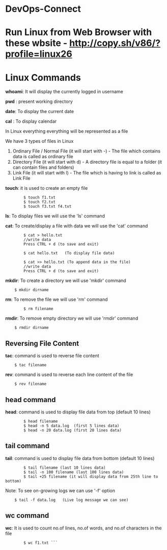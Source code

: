 # DevOps-Connect

# Run Linux from Web Browser with these wbsite - http://copy.sh/v86/?profile=linux26

# Linux Commands

**whoami**: It will display the currently logged in username

**pwd** : present working directory

**date**: To display the current date

**cal** : To display calendar


In Linux everything everything will be represented as a file

We have 3 types of files in Linux

1) Ordinary File / Normal File  (it will start with -) - The file which contains data is called as ordinary file
2) Directory File  (it will start with d) - A directory file is equal to a folder (it can contain files and folders)
3) Link File (it will start with l) - The file which is having to link is called as Link File 


**touch**: it is used to create an empty file

```
		$ touch f1.txt
		$ touch f2.txt
		$ touch f3.txt f4.txt
```
	
**ls**: To display files we will use the 'ls' command


**cat**: To create/display a file with data we will use the 'cat' command

```
		$ cat > hello.txt
		//write data
		Press CTRL + d (to save and exit)

		$ cat hello.txt   (To display file data)

		$ cat >> hello.txt (To append data in the file)
		//write data
		Press CTRL + d (to save and exit)
```

**mkdir**:  To create a directory we will use 'mkdir' command

		$ mkdir dirname


**rm**: To remove the file we will use 'rm' command

       		$ rm filename	

**rmdir**: To remove empty directory we will use 'rmdir' command

		$ rmdir dirname

## Reversing File Content ##

**tac**: command is used to reverse file content

	   	$ tac filename

**rev**: command is used to reverse each line content of the file

	  	$ rev filename


## head command
**head**:  command is used to display file data from top (default 10 lines)
```
		$ head filename
		$ head -n 5 data.log  (first 5 lines data)
		$ head -n 20 data.log (first 20 lines data)
```
## tail command

**tail**: command is used to display file data from bottom (default 10 lines)
```
		$ tail filename (last 10 lines data)
		$ tail -n 100 filename (last 100 lines data)
		$ tail +25 filename (it will display data from 25th line to bottom)
```	

Note: To see on-growing logs we can use '-f' option

		$ tail -f data.log   (Live log message we can see)


## wc command

**wc**: It is used to count no.of lines, no.of words, and no.of characters in the file

     		$ wc f1.txt ```
